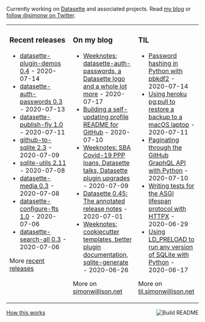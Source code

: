 Currently working on [Datasette](https://datasette.readthedocs.io/) and associated projects. Read [my blog](https://simonwillison.net/) or [follow @simonw on Twitter](https://twitter.com/simonw).

<table><tr><td valign="top" width="33%">

### Recent releases
<!-- recent_releases starts -->
* [datasette-plugin-demos 0.4](https://github.com/simonw/datasette-plugin-demos/releases/tag/0.4) - 2020-07-14
* [datasette-auth-passwords 0.3](https://github.com/simonw/datasette-auth-passwords/releases/tag/0.3) - 2020-07-13
* [datasette-publish-fly 1.0](https://github.com/simonw/datasette-publish-fly/releases/tag/1.0) - 2020-07-11
* [github-to-sqlite 2.3](https://github.com/dogsheep/github-to-sqlite/releases/tag/2.3) - 2020-07-09
* [sqlite-utils 2.11](https://github.com/simonw/sqlite-utils/releases/tag/2.11) - 2020-07-08
* [datasette-media 0.3](https://github.com/simonw/datasette-media/releases/tag/0.3) - 2020-07-08
* [datasette-configure-fts 1.0](https://github.com/simonw/datasette-configure-fts/releases/tag/1.0) - 2020-07-06
* [datasette-search-all 0.3](https://github.com/simonw/datasette-search-all/releases/tag/0.3) - 2020-07-06
<!-- recent_releases ends -->
More [recent releases](https://github.com/simonw/simonw/blob/main/releases.md)
</td><td valign="top" width="34%">

### On my blog
<!-- blog starts -->
* [Weeknotes: datasette-auth-passwords, a Datasette logo and a whole lot more](http://simonwillison.net/2020/Jul/17/weeknotes-datasette-logo/) - 2020-07-17
* [Building a self-updating profile README for GitHub](http://simonwillison.net/2020/Jul/10/self-updating-profile-readme/) - 2020-07-10
* [Weeknotes: SBA Covid-19 PPP loans, Datasette talks, Datasette plugin upgrades](http://simonwillison.net/2020/Jul/9/sba-covid-19-ppp-loans/) - 2020-07-09
* [Datasette 0.45: The annotated release notes](http://simonwillison.net/2020/Jul/1/datasette-045/) - 2020-07-01
* [Weeknotes: cookiecutter templates, better plugin documentation, sqlite-generate](http://simonwillison.net/2020/Jun/26/weeknotes-plugins-sqlite-generate/) - 2020-06-26
<!-- blog ends -->
More on [simonwillison.net](https://simonwillison.net/)
</td><td valign="top" width="33%">

### TIL
<!-- tils starts -->
* [Password hashing in Python with pbkdf2](https://github.com/simonw/til/blob/master/python/password-hashing-with-pbkdf2.md) - 2020-07-14
* [Using heroku pg:pull to restore a backup to a macOS laptop](https://github.com/simonw/til/blob/master/heroku/pg-pull.md) - 2020-07-11
* [Paginating through the GitHub GraphQL API with Python](https://github.com/simonw/til/blob/master/github/graphql-pagination-python.md) - 2020-07-10
* [Writing tests for the ASGI lifespan protocol with HTTPX](https://github.com/simonw/til/blob/master/asgi/lifespan-test-httpx.md) - 2020-06-29
* [Using LD_PRELOAD to run any version of SQLite with Python](https://github.com/simonw/til/blob/master/sqlite/ld-preload.md) - 2020-06-17
<!-- tils ends -->
More on [til.simonwillison.net](https://til.simonwillison.net/)
</td></tr></table>

<a href="https://github.com/simonw/simonw/actions"><img src="https://github.com/simonw/simonw/workflows/Build%20README/badge.svg" align="right" alt="Build README"></a> <a href="https://simonwillison.net/2020/Jul/10/self-updating-profile-readme/">How this works</a>
